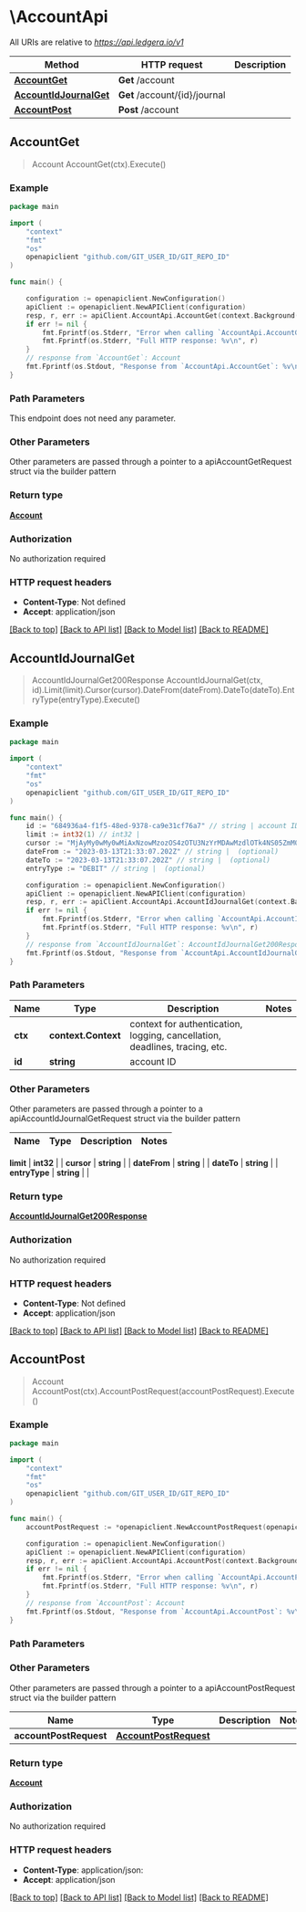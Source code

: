 # \AccountApi

All URIs are relative to *https://api.ledgera.io/v1*

Method | HTTP request | Description
------------- | ------------- | -------------
[**AccountGet**](AccountApi.md#AccountGet) | **Get** /account | 
[**AccountIdJournalGet**](AccountApi.md#AccountIdJournalGet) | **Get** /account/{id}/journal | 
[**AccountPost**](AccountApi.md#AccountPost) | **Post** /account | 



## AccountGet

> Account AccountGet(ctx).Execute()





### Example

```go
package main

import (
    "context"
    "fmt"
    "os"
    openapiclient "github.com/GIT_USER_ID/GIT_REPO_ID"
)

func main() {

    configuration := openapiclient.NewConfiguration()
    apiClient := openapiclient.NewAPIClient(configuration)
    resp, r, err := apiClient.AccountApi.AccountGet(context.Background()).Execute()
    if err != nil {
        fmt.Fprintf(os.Stderr, "Error when calling `AccountApi.AccountGet``: %v\n", err)
        fmt.Fprintf(os.Stderr, "Full HTTP response: %v\n", r)
    }
    // response from `AccountGet`: Account
    fmt.Fprintf(os.Stdout, "Response from `AccountApi.AccountGet`: %v\n", resp)
}
```

### Path Parameters

This endpoint does not need any parameter.

### Other Parameters

Other parameters are passed through a pointer to a apiAccountGetRequest struct via the builder pattern


### Return type

[**Account**](Account.md)

### Authorization

No authorization required

### HTTP request headers

- **Content-Type**: Not defined
- **Accept**: application/json

[[Back to top]](#) [[Back to API list]](../README.md#documentation-for-api-endpoints)
[[Back to Model list]](../README.md#documentation-for-models)
[[Back to README]](../README.md)


## AccountIdJournalGet

> AccountIdJournalGet200Response AccountIdJournalGet(ctx, id).Limit(limit).Cursor(cursor).DateFrom(dateFrom).DateTo(dateTo).EntryType(entryType).Execute()



### Example

```go
package main

import (
    "context"
    "fmt"
    "os"
    openapiclient "github.com/GIT_USER_ID/GIT_REPO_ID"
)

func main() {
    id := "684936a4-f1f5-48ed-9378-ca9e31cf76a7" // string | account ID
    limit := int32(1) // int32 | 
    cursor := "MjAyMy0wMy0wMiAxNzowMzozOS4zOTU3NzYrMDAwMzdlOTk4NS05ZmM0LTQwMDgtOWFjMy04YmE4NzA4MTViYjE=" // string | 
    dateFrom := "2023-03-13T21:33:07.202Z" // string |  (optional)
    dateTo := "2023-03-13T21:33:07.202Z" // string |  (optional)
    entryType := "DEBIT" // string |  (optional)

    configuration := openapiclient.NewConfiguration()
    apiClient := openapiclient.NewAPIClient(configuration)
    resp, r, err := apiClient.AccountApi.AccountIdJournalGet(context.Background(), id).Limit(limit).Cursor(cursor).DateFrom(dateFrom).DateTo(dateTo).EntryType(entryType).Execute()
    if err != nil {
        fmt.Fprintf(os.Stderr, "Error when calling `AccountApi.AccountIdJournalGet``: %v\n", err)
        fmt.Fprintf(os.Stderr, "Full HTTP response: %v\n", r)
    }
    // response from `AccountIdJournalGet`: AccountIdJournalGet200Response
    fmt.Fprintf(os.Stdout, "Response from `AccountApi.AccountIdJournalGet`: %v\n", resp)
}
```

### Path Parameters


Name | Type | Description  | Notes
------------- | ------------- | ------------- | -------------
**ctx** | **context.Context** | context for authentication, logging, cancellation, deadlines, tracing, etc.
**id** | **string** | account ID | 

### Other Parameters

Other parameters are passed through a pointer to a apiAccountIdJournalGetRequest struct via the builder pattern


Name | Type | Description  | Notes
------------- | ------------- | ------------- | -------------

 **limit** | **int32** |  | 
 **cursor** | **string** |  | 
 **dateFrom** | **string** |  | 
 **dateTo** | **string** |  | 
 **entryType** | **string** |  | 

### Return type

[**AccountIdJournalGet200Response**](AccountIdJournalGet200Response.md)

### Authorization

No authorization required

### HTTP request headers

- **Content-Type**: Not defined
- **Accept**: application/json

[[Back to top]](#) [[Back to API list]](../README.md#documentation-for-api-endpoints)
[[Back to Model list]](../README.md#documentation-for-models)
[[Back to README]](../README.md)


## AccountPost

> Account AccountPost(ctx).AccountPostRequest(accountPostRequest).Execute()





### Example

```go
package main

import (
    "context"
    "fmt"
    "os"
    openapiclient "github.com/GIT_USER_ID/GIT_REPO_ID"
)

func main() {
    accountPostRequest := *openapiclient.NewAccountPostRequest(openapiclient.accountType("liability"), "Label_example") // AccountPostRequest |  (optional)

    configuration := openapiclient.NewConfiguration()
    apiClient := openapiclient.NewAPIClient(configuration)
    resp, r, err := apiClient.AccountApi.AccountPost(context.Background()).AccountPostRequest(accountPostRequest).Execute()
    if err != nil {
        fmt.Fprintf(os.Stderr, "Error when calling `AccountApi.AccountPost``: %v\n", err)
        fmt.Fprintf(os.Stderr, "Full HTTP response: %v\n", r)
    }
    // response from `AccountPost`: Account
    fmt.Fprintf(os.Stdout, "Response from `AccountApi.AccountPost`: %v\n", resp)
}
```

### Path Parameters



### Other Parameters

Other parameters are passed through a pointer to a apiAccountPostRequest struct via the builder pattern


Name | Type | Description  | Notes
------------- | ------------- | ------------- | -------------
 **accountPostRequest** | [**AccountPostRequest**](AccountPostRequest.md) |  | 

### Return type

[**Account**](Account.md)

### Authorization

No authorization required

### HTTP request headers

- **Content-Type**: application/json:
- **Accept**: application/json

[[Back to top]](#) [[Back to API list]](../README.md#documentation-for-api-endpoints)
[[Back to Model list]](../README.md#documentation-for-models)
[[Back to README]](../README.md)

